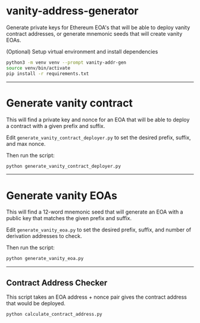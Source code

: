 # vanity-address-generator
Generate private keys for Ethereum EOA's that will be able to deploy vanity contract addresses, or generate mnemonic seeds that will create vanity EOAs.


(Optional) Setup virtual environment and install dependencies
```sh
python3 -m venv venv --prompt vanity-addr-gen
source venv/bin/activate
pip install -r requirements.txt
```

---

# Generate vanity contract 

This will find a private key and nonce for an EOA that will be able to deploy a contract with a given prefix and suffix.

Edit `generate_vanity_contract_deployer.py` to set the desired prefix, suffix, and max nonce. 

Then run the script:
```sh
python generate_vanity_contract_deployer.py
```

---

# Generate vanity EOAs

This will find a 12-word mnemonic seed that will generate an EOA with a public key that matches the given prefix and suffix.

Edit `generate_vanity_eoa.py` to set the desired prefix, suffix, and number of derivation addresses to check.

Then run the script:
```sh
python generate_vanity_eoa.py
```

---

## Contract Address Checker

This script takes an EOA address + nonce pair gives the contract address that would be deployed.

```sh
python calculate_contract_address.py
```